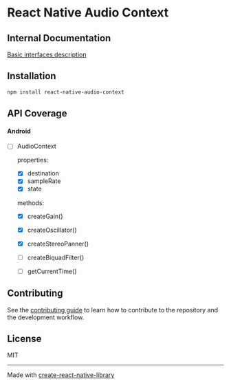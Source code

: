 # React Native Audio Context

## Internal Documentation

[Basic interfaces description](./internal-docs/basic-interfaces.md)

## Installation

```sh
npm install react-native-audio-context
```

## API Coverage

#### Android

- [ ] AudioContext

  properties:
  - [x] destination
  - [x] sampleRate
  - [x] state

  methods:
  - [x] createGain()
  - [x] createOscillator()
  - [x] createStereoPanner()
  - [ ] createBiquadFilter()
  - [ ] getCurrentTime()






## Contributing

See the [contributing guide](CONTRIBUTING.md) to learn how to contribute to the repository and the development workflow.

## License

MIT

---

Made with [create-react-native-library](https://github.com/callstack/react-native-builder-bob)
